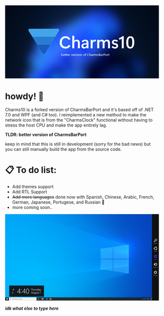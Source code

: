 ![banner](banner.png)
# howdy! 👋
Charms10 is a forked version of CharmsBarPort and it's based off of .NET 7.0 and WPF (and C# too). I reimplemented a new method to make the network icon that is from the "CharmsClock" functional without having to stress the host CPU and make the app entirely lag.

**TLDR: better version of CharmsBarPort**

keep in mind that this is still in development (sorry for the bad news) but you can still manually build the app from the source code.

# 📋 To do list:
- Add themes support
- Add RTL Support
- ~~Add more languages~~ done now with Spanish, Chinese, Arabic, French, German, Japanese, Portugese, and Russian 🤯
- more coming soon..

![screenshot](screenshot.webp)

***idk what else to type here***
